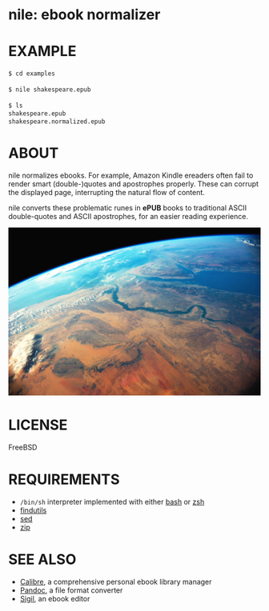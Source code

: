 # nile: ebook normalizer

# EXAMPLE

```console
$ cd examples

$ nile shakespeare.epub

$ ls
shakespeare.epub
shakespeare.normalized.epub
```

# ABOUT

nile normalizes ebooks. For example, Amazon Kindle ereaders often fail to render smart (double-)quotes and apostrophes properly. These can corrupt the displayed page, interrupting the natural flow of content.

nile converts these problematic runes in **ePUB** books to traditional ASCII double-quotes and ASCII apostrophes, for an easier reading experience.

![the nile viewed from orbit](nile.jpg)

# LICENSE

FreeBSD

# REQUIREMENTS

* `/bin/sh` interpreter implemented with either [bash](https://www.gnu.org/software/bash/) or [zsh](https://www.zsh.org/)
* [findutils](https://www.gnu.org/software/findutils/)
* [sed](https://www.gnu.org/software/sed/manual/sed.html)
* [zip](https://linux.die.net/man/1/zip)

# SEE ALSO

* [Calibre](https://calibre-ebook.com/), a comprehensive personal ebook library manager
* [Pandoc](https://pandoc.org/), a file format converter
* [Sigil](https://sigil-ebook.com/), an ebook editor
